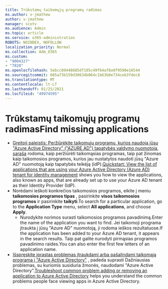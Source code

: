 ```yaml
---
title: Trūkstamų taikomųjų programų radimas
ms.author: v-jmathew
author: v-jmathew
manager: scotv
ms.audience: Admin
ms.topic: article
ms.service: o365-administration
ROBOTS: NOINDEX, NOFOLLOW
localization_priority: Normal
ms.collection: Adm_O365
ms.custom:
- "9004327"
- "7828"
ms.openlocfilehash: 5ebcc89448885df105c49f64af8a9f9598e16544
ms.sourcegitcommit: 605a73b159d30634b064c1b63b0e734ceb3fdec8
ms.translationtype: MT
ms.contentlocale: lt-LT
ms.lasthandoff: 01/25/2021
ms.locfileid: "49974595"
---
```

# <a name="find-missing-applications"></a><span data-ttu-id="5433f-102">Trūkstamų taikomųjų programų radimas</span><span class="sxs-lookup"><span data-stu-id="5433f-102">Find missing applications</span></span>

- <span data-ttu-id="5433f-103">[Greitoji paleistis: Peržiūrėkite taikomųjų programų, kurios naudoja jūsų "Azure Active Directory" ("AZURE AD") tapatybės valdymo nuomotoją, sąrašą](https://docs.microsoft.com/azure/active-directory/manage-apps/view-applications-portal) rodoma, kaip peržiūrėti taikomąsias programas, taip pat žinomas kaip taikomosios programos, kurios jau nustatytos naudoti jūsų "Azure AD" nuomotoją kaip tapatybės teikėją (idP).</span><span class="sxs-lookup"><span data-stu-id="5433f-103">[Quickstart: View the list of applications that are using your Azure Active Directory (Azure AD) tenant for identity management](https://docs.microsoft.com/azure/active-directory/manage-apps/view-applications-portal) shows you how to view the applications, also known as apps, that are already set up to use your Azure AD tenant as their Identity Provider (IdP).</span></span>
- <span data-ttu-id="5433f-104">Norėdami ieškoti konkrečios taikomosios programos, eikite į meniu **taikomosios programos tipas** , pasirinkite **visos taikomosios programos** ir pasirinkite **taikyti**.</span><span class="sxs-lookup"><span data-stu-id="5433f-104">To search for a particular application, go to the **Application Type** menu, select **All applications**, and choose **Apply**.</span></span>
  - <span data-ttu-id="5433f-105">Nurodykite norimos surasti taikomosios programos pavadinimą.</span><span class="sxs-lookup"><span data-stu-id="5433f-105">Enter the name of the application you want to find.</span></span> <span data-ttu-id="5433f-106">Jei taikomoji programa įtraukta į jūsų "Azure AD" nuomotoją, ji rodoma ieškos rezultatuose.</span><span class="sxs-lookup"><span data-stu-id="5433f-106">If the application has been added to your Azure AD tenant, it appears in the search results.</span></span> <span data-ttu-id="5433f-107">Taip pat galite nurodyti pirmąsias programos pavadinimo raides.</span><span class="sxs-lookup"><span data-stu-id="5433f-107">You can also enter the first few letters of an application name.</span></span>
- <span data-ttu-id="5433f-108">[Išspręskite įprastas problemas įtraukdami arba pašalindami taikomąją programą į "Azure Active Directory"](https://docs.microsoft.com/azure/active-directory/manage-apps/troubleshoot-adding-apps) , padeda suprasti Dažniausias problemas, su kuriomis susiduria žmonės, naudodami "Azure Active Directory".</span><span class="sxs-lookup"><span data-stu-id="5433f-108">[Troubleshoot common problem adding or removing an application to Azure Active Directory](https://docs.microsoft.com/azure/active-directory/manage-apps/troubleshoot-adding-apps) helps you understand the common problems people face viewing apps in Azure Active Directory.</span></span>
